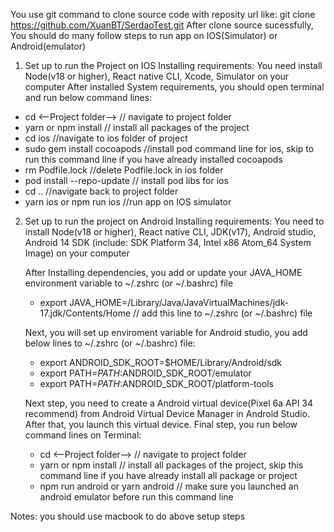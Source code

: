 You use git command to clone source code with reposity url like: git clone https://github.com/XuanBT/SerdaoTest.git
After clone source sucessfully, You should do many follow steps to run app on IOS(Simulator) or Android(emulator)

1. Set up to run the Project on IOS
  Installing requirements:
    You need install Node(v18 or higher), React native CLI, Xcode, Simulator on your computer
  After installed System requirements, you should open terminal and run below command lines:
  - cd <--Project folder-->   // navigate to project folder
  - yarn or npm install // install all packages of the project
  - cd ios //navigate to ios folder of project
  - sudo gem install cocoapods //install pod command line for ios, skip to run this command line if you have already installed cocoapods
  - rm Podfile.lock //delete Podfile.lock in ios folder
  - pod install --repo-update // install pod libs for ios
  - cd .. //navigate back to project folder
  - yarn ios or npm run ios //run app on IOS simulator

2. Set up to run the project on Android
    Installing requirements:
      You need to install Node(v18 or higher), React native CLI, JDK(v17), Android studio, Android 14 SDK (include: SDK Platform 34, Intel x86 Atom_64 System Image) on your computer

    After Installing dependencies, you add or update your JAVA_HOME environment variable to ~/.zshrc (or ~/.bashrc) file 
    - export JAVA_HOME=/Library/Java/JavaVirtualMachines/jdk-17.jdk/Contents/Home // add this line to ~/.zshrc (or ~/.bashrc) file

    Next, you will set up enviroment variable for Android studio, you add below lines to ~/.zshrc (or ~/.bashrc) file:
    - export ANDROID_SDK_ROOT=$HOME/Library/Android/sdk
    - export PATH=$PATH:$ANDROID_SDK_ROOT/emulator
    - export PATH=$PATH:$ANDROID_SDK_ROOT/platform-tools

    Next step, you need to create a Android virtual device(Pixel 6a API 34 recommend) from Android Virtual Device Manager in Android Studio. After that, you launch this virtual device. Final step, you run below command lines on Terminal:
    - cd <--Project folder--> // navigate to project folder
    - yarn or npm install // install all packages of the project, skip this command line if you have already install all package or project
    - npm run android or yarn android   // make sure you launched an android emulator before run this command line

Notes: you should use macbook to do above setup steps